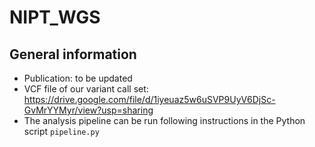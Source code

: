# NIPT_WGS

## General information

- Publication: to be updated
- VCF file of our variant call set: https://drive.google.com/file/d/1iyeuaz5w6uSVP9UyV6DjSc-GvMrYYMyr/view?usp=sharing
- The analysis pipeline can be run following instructions in the Python script `pipeline.py`
